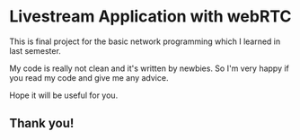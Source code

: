 ﻿# Livestream Application with webRTC
This is final project for the basic network programming which I learned in last semester.

My code is really not clean and it's written by newbies. So I'm very happy if you read my code and give me any advice.

Hope it will be useful for you.

## Thank you!
